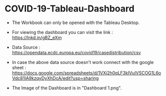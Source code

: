 # COVID-19-Tableau-Dashboard
- The Workbook can only be opened with the Tableau Desktop.

- For viewing the dashboard you can visit the link :  https://lnkd.in/gBZ_eXm

- Data Source : https://opendata.ecdc.europa.eu/covid19/casedistribution/csv
- In case the above data source doesn't work connect with the google sheet : https://docs.google.com/spreadsheets/d/1VXj2h0qLF3kIVulVSCOG1L6oVdc81IA9kzqyDyXhDcA/edit?usp=sharing
- The Image of the Dashboard is in "Dashboard 1.png". 
